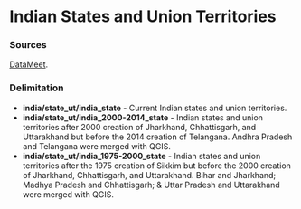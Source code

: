 # Indian States and Union Territories

### Sources
[DataMeet](https://github.com/datameet/maps/tree/master/Survey-of-India-Index-Maps/Boundaries).

### Delimitation
- **india/state_ut/india_state** - Current Indian states and union territories.
- **india/state_ut/india_2000-2014_state** - Indian states and union territories after 2000 creation of Jharkhand, Chhattisgarh, and Uttarakhand but before the 2014 creation of Telangana. Andhra Pradesh and Telangana were merged with QGIS.
- **india/state_ut/india_1975-2000_state** - Indian states and union territories after the 1975 creation of Sikkim but before the 2000 creation of Jharkhand, Chhattisgarh, and Uttarakhand. Bihar and Jharkhand; Madhya Pradesh and Chhattisgarh; & Uttar Pradesh and Uttarakhand were merged with QGIS.
